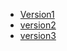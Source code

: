 - [Version1](https://joeljnq.github.io/v0/index.html)
- [version2](https://joeljnq.github.io/v1/index.html)
- [version3](https://joeljnq.github.io/v2.1/index.html)
